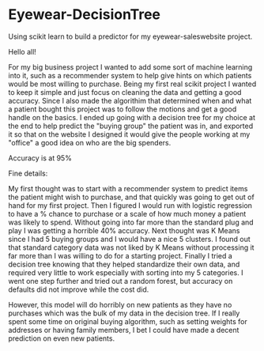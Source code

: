 # Eyewear-DecisionTree
Using scikit learn to build a predictor for my eyewear-saleswebsite project.


Hello all!

For my big business project I wanted to add some sort of machine learning into it, such as a recommender system to help give hints on which patients would be most willing to purchase.
Being my first real scikit project I wanted to keep it simple and just focus on cleaning the data and getting a good accuracy. Since I also made the algorithim that determined when and what a patient bought this project was to follow the motions and get a good handle on the basics.
I ended up going with a decision tree for my choice at the end to help predict the "buying group" the patient was in, and exported it so that on the website I designed it would give the people working at my "office" a good idea on who are the big spenders.

Accuracy is at 95%


Fine details:

My first thought was to start with a recommender system to predict items the patient might wish to purchase, and that quickly was going to get out of hand for my first project.
Then I figured I would run with logistic regression to have a % chance to purchase or a scale of how much money a patient was likely to spend. Without going into far more than the standard plug and play I was getting a horrible 40% accuracy.
Next thought was K Means since I had 5 buying groups and I would have a nice 5 clusters. I found out that standard category data was not liked by K Means without processing it far more than I was willing to do for a starting project.
Finally I tried a decision tree knowing that they helped standardize their own data, and required very little to work especially with sorting into my 5 categories. I went one step further and tried out a random forest, but accuracy on defaults did not improve while the cost did. 

However, this model will do horribly on new patients as they have no purchases which was the bulk of my data in the decision tree. If I really spent some time on original buying algorithm, such as setting weights for addresses or having family members, I bet I could have made a decent prediction on even new patients.
